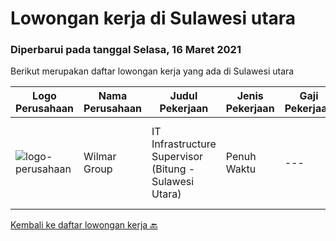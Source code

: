 
  # Lowongan kerja di Sulawesi utara

  ### Diperbarui pada tanggal Selasa, 16 Maret 2021

  Berikut merupakan daftar lowongan kerja yang ada di Sulawesi utara

  |Logo Perusahaan | Nama Perusahaan | Judul Pekerjaan | Jenis Pekerjaan | Gaji Pekerjaan | Lokasi | Deskripsi | Tanggal diunggah | Pranala |
  | -------------- | --------------- | --------------- | --------- | --------- | -------------- | ------- | ----------- | ----------- |
  |![logo-perusahaan](https://image-service-cdn.seek.com.au/9e0783a4975b477f13f21852203f1c0b8fe2e5c8/ee4dce1061f3f616224767ad58cb2fc751b8d2dc)|Wilmar Group|IT Infrastructure Supervisor (Bitung - Sulawesi Utara)|Penuh Waktu|---|Bitung|Requirements:1. Candidate must possess at least Bachelor's Degree in Engineering (Computer/Telecommunication), Computer Science/Information Technology...|Rabu, 24 Februari 2021|https://www.jobstreet.co.id/id/job/it-infrastructure-supervisor-bitung-sulawesi-utara-3466250?token=0~0d5f0bfe-418d-4016-b4f1-6b0d120e2a36&sectionRank=1&jobId=jobstreet-id-job-3466250|


  [Kembali ke daftar lowongan kerja 🔙](../README.md#daftar-lowongan-kerja)
  